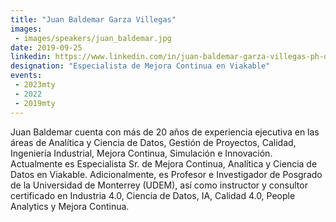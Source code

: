 ```yaml
---
title: "Juan Baldemar Garza Villegas"
images:
 - images/speakers/juan_baldemar.jpg
date: 2019-09-25
linkedin: https://www.linkedin.com/in/juan-baldemar-garza-villegas-ph-d-764b3976/
designation: "Especialista de Mejora Continua en Viakable"
events:
 - 2023mty
 - 2022
 - 2019mty
---
```


Juan Baldemar cuenta con más de 20 años de experiencia ejecutiva en las áreas de Analítica y Ciencia de Datos, Gestión de Proyectos, Calidad, Ingeniería Industrial, Mejora Continua, Simulación e Innovación. Actualmente es Especialista Sr. de Mejora Continua, Analítica y Ciencia de Datos en Viakable. Adicionalmente, es Profesor e Investigador de Posgrado de la Universidad de Monterrey (UDEM), así como instructor y consultor certificado en Industria 4.0, Ciencia de Datos, IA, Calidad 4.0, People Analytics y Mejora Continua.
 
